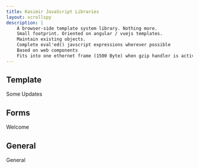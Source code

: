 ```yaml
---
title: Kasimir JavaScript Libraries
layout: scrollspy
description: |
    A browser-side template system library. Nothing more.
    Small footprint. Oriented on angular / vuejs templates.
    Maintain existing objects.
    Complete eval'ed() javscript expressions wherever possible
    Based on web components
    Fits into one ethernet frame (1500 Byte) when gzip handler is active
---
```


<script src="lib/kasimir-tpl.js"></script>
<script src="lib/kasimir-form.js"></script>
<script type="application/javascript" src="lib/w3codecolor.js"></script>
<link rel="stylesheet" href="lib/docs.css">

## Template

Some Updates

<template is="ka-include" src="tpl/main_expl1.html" auto="" raw=""></template>

<template is="ka-include" src="tpl/auto_time.html" auto="" raw=""></template>


## Forms

Welcome

<template is="ka-include" src="form/form-expl1.html" auto="" raw=""></template>


<template is="ka-include" src="form/form-expl2.html" auto="" raw=""></template>

## General

General